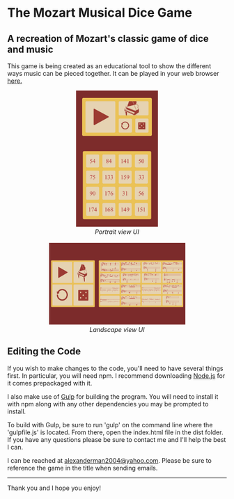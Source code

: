 # The Mozart Musical Dice Game
## A recreation of Mozart's classic game of dice and music

This game is being created as an educational tool to show the different ways music can be pieced together. It can be played in your web browser [here.](https://kenny-designs.github.io/mozartDiceGame/dist/)

  <p align="center">
    <img src="./app/img/mozartUI.jpg" width=188 height=313 />
    <br>
    <i>Portrait view UI</i>
    <br><br>
    <img src="./app/img/mozartUIHorizontal.png" width=313 height=188 />
    <br>
    <i>Landscape view UI</i>
  </p>

## Editing the Code
If you wish to make changes to the code, you'll need to have several things first. In particular, you will need npm. I recommend
downloading [Node.js](https://nodejs.org/en/) for it comes prepackaged with it.

I also make use of [Gulp](https://gulpjs.com/) for building the program. You will need to install it with npm along with any other
dependencies you may be prompted to install.

To build with Gulp, be sure to run 'gulp' on the command line where the 'gulpfile.js' is located. From there, open the index.html file in
the dist folder. If you have any questions please be sure to contact me and I'll help the best I can.

I can be reached at alexanderman2004@yahoo.com. Please be sure to reference the game in the title when sending emails.

---

Thank you and I hope you enjoy!
